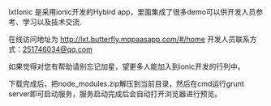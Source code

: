 lxtIonic 是采用ionic开发的Hybird app，里面集成了很多demo可以供开发人员参考、学习以及技术交流.

在线访问地址为 http://lxt.butterfly.mopaasapp.com/#/home 开发人员联系方式：251746034@qq.com

如果觉得对您有帮助请别忘记加星，望更多人能加入到ionic开发的行列中。

下载完成后，把node_modules.zip解压到当前目录，然后在cmd运行grunt server即可启动服务，服务启动完成后会自动打开浏览器进行预览。

